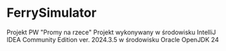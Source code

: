 # FerrySimulator
Projekt PW "Promy na rzece"
Projekt wykonywany w środowisku IntelliJ IDEA Community Edition ver. 2024.3.5 w środowisku Oracle OpenJDK 24
